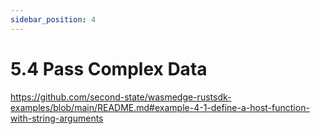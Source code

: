 ```yaml
---
sidebar_position: 4
---
```


# 5.4 Pass Complex Data

https://github.com/second-state/wasmedge-rustsdk-examples/blob/main/README.md#example-4-1-define-a-host-function-with-string-arguments